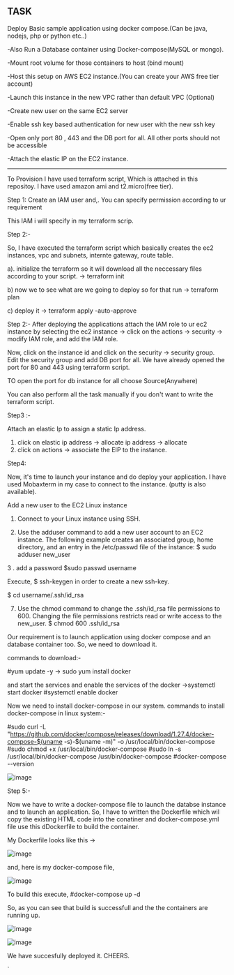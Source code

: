 <h2> TASK </h2>

Deploy Basic sample application using docker compose.(Can be java, nodejs, php or python etc..)</p>
-Also Run a Database container using Docker-compose(MySQL or mongo).</p>
-Mount root volume for those containers to host (bind mount)</p>
-Host this setup on AWS EC2 instance.(You can create your AWS free tier account)</p>
-Launch this instance in the new VPC rather than default VPC (Optional)</p>
-Create new user on the same EC2 server</p>
-Enable ssh key based authentication for new user with the new ssh key</p>
-Open only port 80 , 443 and the DB port for all. All other ports should not be accessible</p>
-Attach the elastic IP on the EC2 instance.</p>

-----------------------------------

To Provision I have used terraform script, Which is attached in this repositoy.
I have used amazon ami and t2.micro(free tier).

Step 1: 
 Create an IAM user and,. You can specify permission according to ur requirement
 
 This IAM i will specify in my terraform scrip.

Step 2:-

So, I have executed the terraform script which basically creates the ec2 instances, vpc and subnets, internte gateway, route table.

a). initialize the terraform so it will download all the neccessary files according to your script.
-> terraform init

b) now we to see what are we going to deploy so for that run
-> terraform plan

c) deploy it
-> terraform apply -auto-approve

Step 2:-
After deploying the  applications attach the IAM role to ur ec2 instance by  selecting the ec2 instance -> click on the actions -> security -> modify IAM role, and add the IAM role.

Now,  click on the instance id and click on the security -> security group.
Edit the security group and add  DB port for all. We have already opened the port for 80 and 443 using terraform script.

TO open the port for db instance for all choose Source(Anywhere)

You can also perform all the task manually if you don't want to write the terraform script.

Step3 :-

Attach an elastic Ip to assign a static Ip address. 
1. click on elastic ip address -> allocate ip address -> allocate
2. click on actions -> associate the EIP to the instance.





Step4:

Now, it's time to launch your instance and do deploy  your  application. I have used Mobaxterm in my case to connect to the instance. (putty is also available).

Add a new user to the EC2 Linux instance

1.    Connect to your Linux instance using SSH.

2.    Use the adduser command to add a new user account to an EC2 instance. The following example creates an associated group, home directory, and an entry in the /etc/passwd file of the instance:
$ sudo adduser new_user

3 . add a password
$sudo passwd username



Execute,
$ ssh-keygen
in order to create a new ssh-key.

$ cd username/.ssh/id_rsa

7.    Use the chmod command to change the .ssh/id_rsa file permissions to 600. Changing the file permissions restricts read or write access to the new_user.
$ chmod 600 .ssh/id_rsa



Our requirement is to launch application using docker compose and an database container too. So, we need to download it. 

commands to download:-

#yum update -y
-> sudo yum install docker

and start the services  and enable the services of the docker
->systemctl start docker
#systemctl enable docker

Now we need to install docker-compose in our system.
commands to install docker-compose in linux system:-

#sudo curl -L "https://github.com/docker/compose/releases/download/1.27.4/docker-compose-$(uname -s)-$(uname -m)" -o /usr/local/bin/docker-compose
#sudo chmod +x /usr/local/bin/docker-compose
#sudo ln -s /usr/local/bin/docker-compose /usr/bin/docker-compose
#docker-compose --version

![image](https://user-images.githubusercontent.com/46579657/99673430-c6964880-2a9a-11eb-88a9-66365526413e.png)

Step 5:-

Now we have to write a docker-compose file to launch  the databse instance and to launch an application.
So, I have to written the Dockerfile which wil copy the existing HTML code into the conatiner and docker-compose.yml file use this dDockerfile to build the container.

My Dockerfile looks like this ->

![image](https://user-images.githubusercontent.com/46579657/99673880-4ae8cb80-2a9b-11eb-9b21-7ff5b98dc915.png)

and, here is my docker-compose file,

![image](https://user-images.githubusercontent.com/46579657/99674117-9c915600-2a9b-11eb-9fad-a08cbab3a270.png)

To build this execute,
#docker-compose up -d 

So, as you  can see that build is successfull and the the containers are running up.

![image](https://user-images.githubusercontent.com/46579657/99674852-92bc2280-2a9c-11eb-8462-01bf6f55e2fc.png)

![image](https://user-images.githubusercontent.com/46579657/99674913-a2d40200-2a9c-11eb-92ac-46101c098b98.png)


We have succesfully deployed it. CHEERS.


  

























































































`
